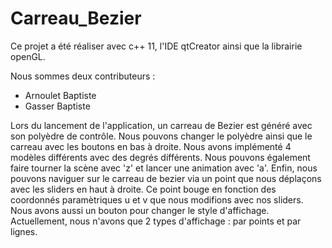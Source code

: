 # Carreau_Bezier

Ce projet a été réaliser avec c++ 11, l'IDE qtCreator ainsi que la librairie openGL.

Nous sommes deux contributeurs : 
  - Arnoulet Baptiste
  - Gasser Baptiste

Lors du lancement de l'application, un carreau de Bezier est généré avec son polyèdre de contrôle. Nous pouvons changer le polyèdre ainsi que le carreau avec les boutons en bas à droite. Nous avons implémenté 4 modèles différents avec des degrés différents. Nous pouvons également faire tourner la scène avec 'z' et lancer une animation avec 'a'. Enfin, nous pouvons naviguer sur le carreau de bezier via un point que nous déplaçons avec les sliders en haut à droite. Ce point bouge en fonction des coordonnés paramètriques u et v que nous modifions avec nos sliders.
Nous avons aussi un bouton pour changer le style d'affichage. Actuellement, nous n'avons que 2 types d'affichage : par points et par lignes.
